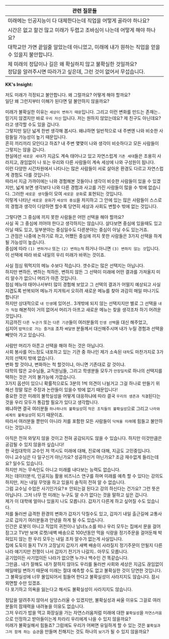 | **관련 질문들** 	|
|---	|
| 미래에는 인공지능이 다 대체한다는데 직업을 어떻게 골라야 하나요? 	|
| 시간은 없고 할건 많고 미래가 두렵고 조바심이 나는데 어떻게 해야 하나요? 	|
| 대학교만 가면 끝일줄 알았는데 아니었고, 미래에 내가 원하는 직업을 얻을   수 있을지 불안합니다. 	|
| 제 미래의 정답이나 길은 왜 확실하지 않고 불확실한 것일까요? <br> 정답을 알려주시면 따라가고 싶은데, 그런 것이 없어서 무섭습니다.  |


**KK's Insight:**

저도 미래가 걱정되고 불안합니다. 왜 그럴까요? 어떻게 해야 할까요?    
일단 왜 그런지부터 이해가 된다면 덜 불안하지 않을까요?    

미래가 불확실한 이유는 `세상이 변하기 때문`입니다. 그리고 이런 변화를 만드는 존재는.. 믿기지 않겠지만 바로 `우리 자신` 입니다. 
저는 원하지 않았는데요? 제 친구도 아닌데요? 라고 생각할 수도 있을 겁니다.    
그렇지만 일단 넓게 한번 생각해 봅시다. 왜냐하면 일반적으로 내 주변엔 나와 비슷한 사람들일 가능성이 높기 때문입니다.    
흔히 끼리끼리 모인다고 하죠? 내 주변 몇몇이 나와 생각이 비슷하다고 모든 사람들이 그렇지는 않을 겁니다.    
현실에선 `새로운 세대`가 지금도 계속 태어나고 있고 자연스럽게 `기존 세대`들은 조용히 사라지고, 끊임없이 나 또는 우리와 다른 사람들이 계속 세상에 나와 구성원이 됩니다.    
이런 다양한 시간차원에서 나타나는 많은 사람들이 서로 살아온 환경도 다르고 자연스럽게 경험도 다를 것입니다.    
따라서 지금 가까이에는 나와 경험해본 것들이나 생각이 비슷한 사람들이 있을 수 있겠지만, 넓게 보면 생각보다 나와 다른 경험과 사고를 가진 사람들이 많을 수 밖에 없습니다.
그러한 `새로운 생각`들이 모여 `새로운 문화`로 표현되는 것입니다.    
이렇게 나타난 `새로운 문화`가 `세상의 중심`을 차지하고 그 안에 있는 많은 사람들이 스스로의 경험과 생각이 다양하면 할수록 당연히 세상과 사회도 변할수 밖에 없는 것입니다.    

그렇다면 그 중심에 끼지 못한 사람들은 어떤 선택을 해야 할까요?    
사실 꼭 그 중심에 끼어야 한다고 생각하지는 않습니다. 살다보면 중심에 있을때도 있고 아닐 때도 있고, 일부분야는 중심일수도 다른분야는 중심이 아닐 수도 있는거죠.    
그 관점은 나중에 논하기로 하고, 어쨌든 중심에 끼지 못한 사람들은 3가지 선택을 하게 될 가능성이 높습니다.    
중심에 따라 `(1) 변하거나` 또는 `(2) 변하는척` 하거나 아니면 `(3) 변하지 않는 것`입니다.    
이 선택에 따라 바로 내일의 우리 미래가 바뀌는 것이죠.    

사실 점심 뭐먹지의 메뉴 수보다 적습니다. 갯수로는 많은 선택지는 아닙니다.   
하지만 변하든, 변하는 척하든, 변하지 않든 그 선택이 미래에 어떤 결과를 가져올지 미리 알수가 없으니 머리가 아픈 것입니다.    
점심 메뉴야 태어나서부터 많이 경험해 보았고 그 선택의 결과가 어떨지 예상되고 사실 지겹도록 반복되어 메뉴가 지겨워서 오히려 새로운 메뉴를 찾아 과감히 매일 떠나기도 합니다!    
하지만 상대적으로 `내 인생`에 있어선.. 3개밖에 되지 않는 선택지지만 별로 그 선택을 `내가 직접` 해본적이 거의 없어서 머리가 아프고 새로운 메뉴는 찾을 생각조차 하기 어려운 것입니다.    
지금까진 `다른 누군가` 또는 `다른 기관`들이 여러분들의 `인생 선택`을 대신 해주었고,    
심지어 `밥먹으로 가는 즐거움` 조차 `배달맨` 분들께서 대신해주시며 내가 누릴 경험과 선택을 빼앗아 가고 있습니다.    

사람만 머리가 아픈고 선택을 해야 하는 것은 아닙니다.    
사회 봉사를 어느정도 내포하고 있는 기관 중 하나인 제가 소속된 `대학`도 마찬가지로 3가지의 선택지 밖에 없습니다.    
변화 할 것이냐, 변화하는 척 할것이냐, 아니면 기존대로 갈 것이냐.    
대학의 많은 교수님들, 교직원님들, 그리고 학생분들 모두가 `만장일치`로 하나의 선택지를 택하는 것은 거의 불가능에 가깝습니다.    
3가지 옵션이 있으니 확률적으로도 3분의 1씩 의견이 나뉠거고 그걸 하나로 만들기 위해선 정말 많은 주장과 논란들이 있을수 밖에 없기 때문입니다!    
중요한 것은 미래의 불학실성을 어떻게 대응하냐에 따라 결국 `우리의 생존과 직결`된다는 것을 우리 모두가 통감할 필요가 있다고 생각합니다.    
왜냐하면 결국 여러분들 `하나하나의 불확실성`이 `작은 조직들의 불확실성`으로 그리고 `나라와 세계의 불확실성`이 되기 때문이죠.    
따라서 여러분들 뿐만이 아니라 저를 포함한 모든 사람들이 `닥쳐올 미래`에 힘들고 불안하다는 것입니다.    

아직은 전혀 와닿지 않을 것이고 전혀 공감되지도 않을 수 있습니다. 하지만 이것만큼은 공감될 수 있지 않을까 싶습니다!    
한 국립대학의 교수인 저 역시도 미래에 대해, 진로에 대해, 지금도 고민중입니다.    
아니 교수님은 다 일구신거 아닌가요? 성공하신거 아닌가요? 조금 재수없게 들리는데요? 일수도 있습니다.    
하지만 저는 무속인도 아니고 미래를 내다보는 능력도 없습니다.     
저는 데이터분석, 인공지능 활용 비즈니스 연구를 하며 미래를 예측 할 수 있다는 강의도 하지만, 저는 내일 무엇을 하고 있을지 솔직히 전혀 알 수 없습니다.    
그럼 교수님 수업은 사기인가요?ㅎ 안되는걸 된다고 강의 하신다는 건가요? 그런 뜻은 아닙니다. 그저 너무 먼 미래는 누구도 알 수가 없다는 것을 말하고 싶은 겁니다.    
제가 이 대학에 얼마나 있을지 나도 모릅니다. 갑자기 다른게 하고 싶어질 수도 있습니다.    
저를 둘러싼 급격한 환경의 변화가 갑자기 닥칠수도 있고, 갑자기 내일 출근길에 교통사고로 갑자기 여러분들과 안녕을 하게 될 수도 있습니다.    
인간은 로봇이 아니고 직업의 귀천이나 남녀노소를 떠나 우리 모두는 집에서 문을 걸어잠그고 TV만 보며 로켓/새벽 배송으로 100년동안 먹을 식량을 정기주문을 걸어둔채 박혀있지 않는 한 우리 모두는 내일 조차 알수가 없는게 사실입니다.     
집에 도둑이 들지 TV가 고장날지 갑자기 새벽 배송이 사라질지 정기주문이 안될지 다른 나라 얘기지만 전쟁이 나서 갑자기 전기가 나갈지.. 아무도 모릅니다.    
공기업이든 사기업이든 나라가 없으면 누가나 백수인 건 똑같습니다.    
그만큼.. 내가 잘해도 내가 잘하지 않아도 우리를 둘러싼 사회와 세상은 지금도 끊임없이 매일매일 변하기 때문에 미래는 절대 예측할 수도 없고 불확실한 것이 당연한 것입니다.    
그 불확실성에 너무 몰입되어서 힘들어 한다고 불확실성이 사라지지도 않습니다. 잠시 외면할 수만 있겠죠.    
다 포기하고 의욕을 잃는다고 해서도 불확실성이 사라지지도 않습니다.     

정답을 알려주지 않아서 실망스러울 수 있겠지만, 불확실성과 싸울 이유도 그걸로 여러분들의 잠재력을 내려놓을 이유도 없습니다.    
그저 우리가 밥을 먹고 화장실을 가는 자연스러움처럼 미래에 대한 `불확실성`을 `자연스러움`으로 인정하고 받아들이는게 차라리 우리에게 나을 수 있지 않을까요?    
미래가 불확실해서 힘들죠? 그럼에도 우리가 어쩌면 유일하게 할 수 있는 것은 `불확실과 그저 함께 하는 습관`을 만들며 친해지는 것도 하나의 `보기`가 될 수 있지 않을까요?

